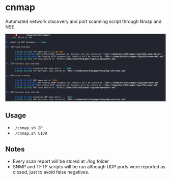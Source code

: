 # cnmap
Automated network discovery and port scanning script through Nmap and NSE.

![cnmap output](https://raw.githubusercontent.com/cheshireca7/cnmap/main/images/cnmap.png)

## Usage
- `./cnmap.sh IP`
- `./cnmap.sh CIDR`

## Notes
- Every scan report will be stored at ./log folder
- SNMP and TFTP scripts will be run although UDP ports were reported as closed, just to avoid false negatives.
